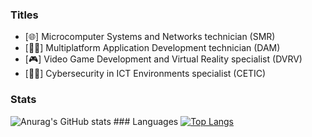 ### Titles
- [🌐] Microcomputer Systems and Networks technician (SMR)
- [👨‍💻] Multiplatform Application Development technician (DAM)
- [🎮] Video Game Development and Virtual Reality specialist (DVRV)
- [🕵️‍♂️] Cybersecurity in ICT Environments specialist (CETIC)

### Stats
![Anurag's GitHub stats](https://github-readme-stats.vercel.app/api?username=DevEzro&show_icons=true&theme=cobalt) ### Languages
  [![Top Langs](https://github-readme-stats.vercel.app/api/top-langs/?username=DevEzro&layout=compact&count_private=true&theme=radical)](https://github.com/anuraghazra/github-readme-stats)
<!--
**DevEzro/DevEzro** is a ✨ _special_ ✨ repository because its `README.md` (this file) appears on your GitHub profile.

Here are some ideas to get you started:

- 🔭 I’m currently working on ...
- 🌱 I’m currently learning ...
- 👯 I’m looking to collaborate on ...
- 🤔 I’m looking for help with ...
- 💬 Ask me about ...
- 📫 How to reach me: ...
- 😄 Pronouns: ...
- ⚡ Fun fact: ...
-->

